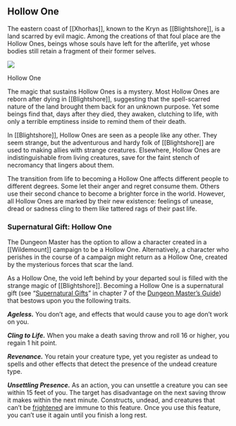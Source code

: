 ## Hollow One

The eastern coast of [[Xhorhas]], known to the Kryn as [[Blightshore]], is a land scarred by evil magic. Among the creations of that foul place are the Hollow Ones, beings whose souls have left for the afterlife, yet whose bodies still retain a fragment of their former selves.

[![](https://media.dndbeyond.com/compendium-images/egtw/yDOyqyOocErRgYJK/04-15.png)](https://media.dndbeyond.com/compendium-images/egtw/yDOyqyOocErRgYJK/04-15.png)

Hollow One

The magic that sustains Hollow Ones is a mystery. Most Hollow Ones are reborn after dying in [[Blightshore]], suggesting that the spell-scarred nature of the land brought them back for an unknown purpose. Yet some beings find that, days after they died, they awaken, clutching to life, with only a terrible emptiness inside to remind them of their death.

In [[Blightshore]], Hollow Ones are seen as a people like any other. They seem strange, but the adventurous and hardy folk of [[Blightshore]] are used to making allies with strange creatures. Elsewhere, Hollow Ones are indistinguishable from living creatures, save for the faint stench of necromancy that lingers about them.

The transition from life to becoming a Hollow One affects different people to different degrees. Some let their anger and regret consume them. Others use their second chance to become a brighter force in the world. However, all Hollow Ones are marked by their new existence: feelings of unease, dread or sadness cling to them like tattered rags of their past life.

### Supernatural Gift: Hollow One

The Dungeon Master has the option to allow a character created in a [[Wildemount]] campaign to be a Hollow One. Alternatively, a character who perishes in the course of a campaign might return as a Hollow One, created by the mysterious forces that scar the land.

As a Hollow One, the void left behind by your departed soul is filled with the strange magic of [[Blightshore]]. Becoming a Hollow One is a supernatural gift (see “[Supernatural Gifts](https://www.dndbeyond.com/sources/dmg/other-rewards#SupernaturalGifts "Supernatural Gifts")” in chapter 7 of the [Dungeon Master’s Guide](https://www.dndbeyond.com/sources/dmg "Dungeon Master’s Guide")) that bestows upon you the following traits.

_**Ageless.**_ You don’t age, and effects that would cause you to age don’t work on you.

_**Cling to Life.**_ When you make a death saving throw and roll 16 or higher, you regain 1 hit point.

_**Revenance.**_ You retain your creature type, yet you register as undead to spells and other effects that detect the presence of the undead creature type.

_**Unsettling Presence.**_ As an action, you can unsettle a creature you can see within 15 feet of you. The target has disadvantage on the next saving throw it makes within the next minute. Constructs, undead, and creatures that can’t be [frightened](https://www.dndbeyond.com/compendium/rules/basic-rules/appendix-a-conditions#Frightened) are immune to this feature. Once you use this feature, you can’t use it again until you finish a long rest.